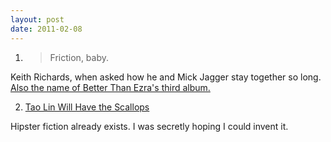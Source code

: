 ```yaml
---
layout: post
date: 2011-02-08
---
```


1. >Friction, baby.

Keith Richards, when asked how he and Mick Jagger stay together so long. [Also the name of Better Than Ezra's third album.](https://en.wikipedia.org/wiki/Friction,_Baby)

2. [Tao Lin Will Have the Scallops](https://observer.com/2010/08/tao-lin-will-have-the-scallops/)

Hipster fiction already exists. I was secretly hoping I could invent it. 
